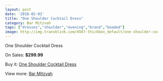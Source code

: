 ```yaml
---
layout: post
date: '2018-02-03'
title: "One Shoulder Cocktail Dress"
category: Bar Mitzvah
tags: ["dresses","shoulder","evening","brand","beaded"]
image: http://img.transblink.com/4567-thickbox_default/one-shoulder-cocktail-dress.jpg
---
```

One Shoulder Cocktail Dress

On Sales: **$299.99**
<a href="https://www.transblink.com/en/bar-mitzvah/1425-one-shoulder-cocktail-dress.html"><amp-img layout="responsive" width="600" height="600" src="//img.transblink.com/4567-thickbox_default/one-shoulder-cocktail-dress.jpg" alt="One Shoulder Cocktail Dress 0" /></a>
<a href="https://www.transblink.com/en/bar-mitzvah/1425-one-shoulder-cocktail-dress.html"><amp-img layout="responsive" width="600" height="600" src="//img.transblink.com/4571-thickbox_default/one-shoulder-cocktail-dress.jpg" alt="One Shoulder Cocktail Dress 1" /></a>
<a href="https://www.transblink.com/en/bar-mitzvah/1425-one-shoulder-cocktail-dress.html"><amp-img layout="responsive" width="600" height="600" src="//img.transblink.com/4570-thickbox_default/one-shoulder-cocktail-dress.jpg" alt="One Shoulder Cocktail Dress 2" /></a>
<a href="https://www.transblink.com/en/bar-mitzvah/1425-one-shoulder-cocktail-dress.html"><amp-img layout="responsive" width="600" height="600" src="//img.transblink.com/4569-thickbox_default/one-shoulder-cocktail-dress.jpg" alt="One Shoulder Cocktail Dress 3" /></a>
<a href="https://www.transblink.com/en/bar-mitzvah/1425-one-shoulder-cocktail-dress.html"><amp-img layout="responsive" width="600" height="600" src="//img.transblink.com/4568-thickbox_default/one-shoulder-cocktail-dress.jpg" alt="One Shoulder Cocktail Dress 4" /></a>

Buy it: [One Shoulder Cocktail Dress](https://www.transblink.com/en/bar-mitzvah/1425-one-shoulder-cocktail-dress.html "One Shoulder Cocktail Dress")

View more: [Bar Mitzvah](https://www.transblink.com/en/2-bar-mitzvah "Bar Mitzvah")